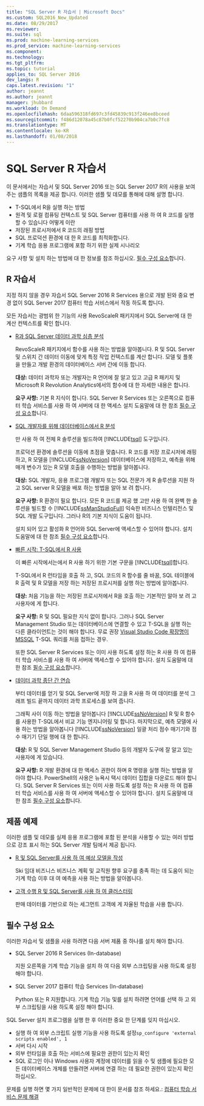```yaml
---
title: "SQL Server R 자습서 | Microsoft Docs"
ms.custom: SQL2016_New_Updated
ms.date: 08/29/2017
ms.reviewer: 
ms.suite: sql
ms.prod: machine-learning-services
ms.prod_service: machine-learning-services
ms.component: 
ms.technology: 
ms.tgt_pltfrm: 
ms.topic: tutorial
applies_to: SQL Server 2016
dev_langs: R
caps.latest.revision: "1"
author: jeannt
ms.author: jeannt
manager: jhubbard
ms.workload: On Demand
ms.openlocfilehash: 6daa596318fd697c3fd45839c913f246ee8bceed
ms.sourcegitcommit: f486d12078a45c87b0fcf52270b904ca7b0c7fc8
ms.translationtype: MT
ms.contentlocale: ko-KR
ms.lasthandoff: 01/08/2018
---
```

# <a name="sql-server-r-tutorials"></a>SQL Server R 자습서

이 문서에서는 자습서 및 SQL Server 2016 또는 SQL Server 2017 R의 사용을 보여 주는 샘플의 목록을 제공 합니다. 이러한 샘플 및 데모를 통해에 대해 설명 합니다.

+ T-SQL에서 R을 실행 하는 방법
+ 원격 및 로컬 컴퓨팅 컨텍스트 및 SQL Server 컴퓨터를 사용 하 여 R 코드를 실행할 수 있습니다 어떻게 이란
+ 저장된 프로시저에서 R 코드의 래핑 방법
+ SQL 프로덕션 환경에 대 한 R 코드를 최적화합니다.
+ 기계 학습 응용 프로그램에 포함 하기 위한 실제 시나리오

요구 사항 및 설치 하는 방법에 대 한 정보를 참조 하십시오. [필수 구성 요소](#bkmk_Prerequisites)합니다.

## <a name="bkmk_sqltutorials"></a>R 자습서

지정 하지 않을 경우 자습서 SQL Server 2016 R Services 용으로 개발 된와 중요 변경 없이 SQL Server 2017 컴퓨터 학습 서비스에서 작동 하도록 합니다.

모든 자습서는 광범위 한 기능의 사용 RevoScaleR 패키지에서 SQL Server에 대 한 계산 컨텍스트를 확인 합니다.

+ [R과 SQL Server 데이터 과학 심층 분석](../tutorials/deepdive-data-science-deep-dive-using-the-revoscaler-packages.md)

  RevoScaleR 패키지에서 함수를 사용 하는 방법을 알아봅니다. R 및 SQL Server 및 스위치 간 데이터 이동에 맞게 특정 작업 컨텍스트를 계산 합니다. 모델 및 플롯을 만들고 개발 환경의 데이터베이스 서버 간에 이동 합니다.

  **대상:** 데이터 과학자 또는 개발자는 R 언어에 잘 알고 있고 고급 R 패키지 및 Microsoft R Revolution Analytics에서의 함수에 대 한 자세한 내용은 합니다.

  **요구 사항:** 기본 R 지식이 합니다. SQL Server R Services 또는 오른쪽으로 컴퓨터 학습 서비스를 사용 하 여 서버에 대 한 액세스 설치 도움말에 대 한 참조 [필수 구성 요소](#bkmk_Prerequisites)합니다.

+ [SQL 개발자를 위해 데이터베이스에서 R 분석](../tutorials/sqldev-in-database-r-for-sql-developers.md)

  만 사용 하 여 전체 R 솔루션을 빌드하여 [!INCLUDE[tsql](../../includes/tsql-md.md)] 도구입니다.

  프로덕션 환경에 솔루션을 이동에 초점을 맞춥니다. R 코드를 저장 프로시저에 래핑하고, R 모델을 [!INCLUDE[ssNoVersion](../../includes/ssnoversion-md.md)] 데이터베이스에 저장하고, 예측을 위해 매개 변수가 있는 R 모델 호출을 수행하는 방법을 알아봅니다.

  **대상:** SQL 개발자, 응용 프로그램 개발자 또는 SQL 전문가 게 R 솔루션을 지원 하 고 SQL server R 모델을 배포 하는 방법을 알아 보 려 합니다.

  **요구 사항:** R 환경이 필요 합니다. 모든 R 코드를 제공 했 고만 사용 하 여 완벽 한 솔루션을 빌드할 수 [!INCLUDE[ssManStudioFull](../../includes/ssmanstudiofull-md.md)] 익숙한 비즈니스 인텔리전스 및 SQL 개발 도구입니다. 그러나 R의 기본 지식이 도움이 됩니다.

  설치 되어 있고 활성화 R 언어와 SQL Server에 액세스할 수 있어야 합니다. 설치 도움말에 대 한 참조 [필수 구성 요소](#bkmk_Prerequisites)합니다.

+ [빠른 시작: T-SQL에서 R 사용](../tutorials/rtsql-using-r-code-in-transact-sql-quickstart.md)

  이 빠른 시작에서는에서 R 사용 하기 위한 기본 구문을 [!INCLUDE[tsql](../../includes/tsql-md.md)]합니다.

  T-SQL에서 R 런타임을 호출 하 고, SQL 코드의 R 함수를 줄 바꿈, SQL 테이블에 R 출력 및 R 모델을 저장 하는 저장된 프로시저를 실행 하는 방법에 알아봅니다.

  **대상:** 처음 기능을 하는 저장된 프로시저에서 R을 호출 하는 기본적인 알아 보 려 고 사용자에 게 합니다.

  **요구 사항:** R 및 SQL 필요한 지식 없이 합니다. 그러나 SQL Server Management Studio 또는 데이터베이스에 연결할 수 있고 T-SQL을 실행 하는 다른 클라이언트는 것이 해야 합니다. 무료 권장 [Visual Studio Code 확장명이 MSSQL](https://marketplace.visualstudio.com/items?itemName=ms-mssql.mssql) T-SQL 쿼리를 처음 접하는 경우.

  또한 SQL Server R Services 또는 이미 사용 하도록 설정 하는 R 사용 하 여 컴퓨터 학습 서비스를 사용 하 여 서버에 액세스할 수 있어야 합니다. 설치 도움말에 대 한 참조 [필수 구성 요소](#bkmk_Prerequisites)합니다.

+ [데이터 과학 종단 간 연습](../tutorials/walkthrough-data-science-end-to-end-walkthrough.md)

  부터 데이터를 얻기 및 SQL Server에 저장 하 고을 R 사용 하 여 데이터를 분석 그래프 빌드 끝까지 데이터 과학 프로세스를 보여 줍니다.

  그래픽 사이 이동 하는 방법을 알아봅니다 [!INCLUDE[ssNoVersion](../../includes/ssnoversion-md.md)] R 및 R 함수를 사용한 T-SQL에서 비교 기능 엔지니어링 및 합니다. 마지막으로, 예측 모델에 사용 하는 방법을 알아봅니다 [!INCLUDE[ssNoVersion](../../includes/ssnoversion-md.md)] 일괄 처리 점수 매기기와 점수 매기기 단일 행에 대 한 합니다.

  **대상:** R 및 SQL Server Management Studio 등의 개발자 도구에 잘 알고 있는 사용자에 게 있습니다.

  **요구 사항:** R 개발 환경에 대 한 액세스 권한이 하며 R 명령을 실행 하는 방법을 알아야 합니다. PowerShell의 사용은 뉴욕시 택시 데이터 집합을 다운로드 해야 합니다. SQL Server R Services 또는 이미 사용 하도록 설정 하는 R 사용 하 여 컴퓨터 학습 서비스를 사용 하 여 서버에 액세스할 수 있어야 합니다. 설치 도움말에 대 한 참조 [필수 구성 요소](#bkmk_Prerequisites)합니다.

## <a name ="bkmk_samples"></a>제품 예제

이러한 샘플 및 데모를 실제 응용 프로그램에 포함 된 분석을 사용할 수 있는 여러 방법으로 강조 표시 하는 SQL Server 개발 팀에서 제공 됩니다.

+ [R 및 SQL Server를 사용 하 여 예상 모델을 작성](https://microsoft.github.io/sql-ml-tutorials/R/rentalprediction)

  Ski 임대 비즈니스 비즈니스 계획 및 교직원 향후 요구를 충족 하는 데 도움이 되는 기계 학습 이후 대 여 예측을 사용 하는 방법을 알아봅니다.

+ [고객 수행 R 및 SQL Server를 사용 하 여 클러스터링](https://microsoft.github.io/sql-ml-tutorials/R/customerclustering/)

  판매 데이터를 기반으로 하는 세그먼트 고객에 게 자율된 학습을 사용 합니다.

## <a name="bkmk_Prerequisites"></a>필수 구성 요소

이러한 자습서 및 샘플을 사용 하려면 다음 서버 제품 중 하나를 설치 해야 합니다.

+ SQL Server 2016 R Services (In-database)
  
  지원 오른쪽을 기계 학습 기능을 설치 하 여 다음 외부 스크립팅을 사용 하도록 설정 해야 합니다.

+ SQL Server 2017 컴퓨터 학습 Services (In-database)
  
  Python 또는 R 지원합니다. 기계 학습 기능 및를 설치 하려면 언어를 선택 하 고 외부 스크립팅을 사용 하도록 설정 해야 합니다.

SQL Server 설치 프로그램을 실행 한 후 이러한 중요 한 단계를 잊지 마십시오.

+ 실행 하 여 외부 스크립트 실행 기능을 사용 하도록 설정`sp_configure 'external scripts enabled', 1`
+ 서버 다시 시작
+ 외부 런타임을 호출 하는 서비스에 필요한 권한이 있는지 확인
+ SQL 로그인 이나 Windows 사용자 계정에 데이터를 읽을 수 및 샘플에 필요한 모든 데이터베이스 개체를 만들려면 서버에 연결 하는 데 필요한 권한이 있는지 확인 하십시오.

문제를 실행 하면 몇 가지 일반적인 문제에 대 한이 문서를 참조 하세요.: [컴퓨터 학습 서비스 문제 해결](../machine-learning-troubleshooting-faq.md)
